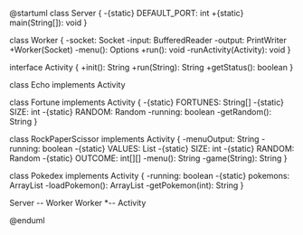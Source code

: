 @startuml
class Server {
    -{static} DEFAULT_PORT: int
    +{static} main(String[]): void
}

class Worker {
    -socket: Socket
    -input: BufferedReader
    -output: PrintWriter
    +Worker(Socket)
    -menu(): Options
    +run(): void
    -runActivity(Activity): void
}

interface Activity {
   +init(): String
   +run(String): String
   +getStatus(): boolean
}

class Echo implements Activity

class Fortune implements Activity {
    -{static} FORTUNES: String[]
    -{static} SIZE: int
    -{static} RANDOM: Random
    -running: boolean
    -getRandom(): String
}

class RockPaperScissor implements Activity {
    -menuOutput: String
    -running: boolean
    -{static} VALUES: List
    -{static} SIZE: int
    -{static} RANDOM: Random
    -{static} OUTCOME: int[][]
    -menu(): String
    -game(String): String
}

class Pokedex implements Activity {
    -running: boolean
    -{static} pokemons: ArrayList
    -loadPokemon(): ArrayList
    -getPokemon(int): String
}

Server -- Worker
Worker *-- Activity

@enduml
